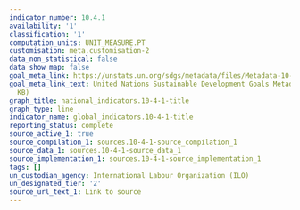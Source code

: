 ```yaml
---
indicator_number: 10.4.1
availability: '1'
classification: '1'
computation_units: UNIT_MEASURE.PT
customisation: meta.customisation-2
data_non_statistical: false
data_show_map: false
goal_meta_link: https://unstats.un.org/sdgs/metadata/files/Metadata-10-04-01.pdf
goal_meta_link_text: United Nations Sustainable Development Goals Metadata (PDF 190
  KB)
graph_title: national_indicators.10-4-1-title
graph_type: line
indicator_name: global_indicators.10-4-1-title
reporting_status: complete
source_active_1: true
source_compilation_1: sources.10-4-1-source_compilation_1
source_data_1: sources.10-4-1-source_data_1
source_implementation_1: sources.10-4-1-source_implementation_1
tags: []
un_custodian_agency: International Labour Organization (ILO)
un_designated_tier: '2'
source_url_text_1: Link to source
---
```

